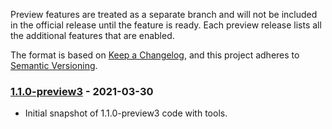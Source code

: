 Preview features are treated as a separate branch and will not be included in the official release until the feature is
ready. Each preview release lists all the additional features that are enabled.

The format is based on [Keep a Changelog](https://keepachangelog.com/en/1.0.0/),
and this project adheres to [Semantic Versioning](https://semver.org/spec/v2.0.0.html).

### <a name="1.1.0-preview3"/> [1.1.0-preview3](https://www.nuget.org/packages/Microsoft.HybridRow/1.1.0-preview3) - 2021-03-30

- Initial snapshot of 1.1.0-preview3 code with tools.